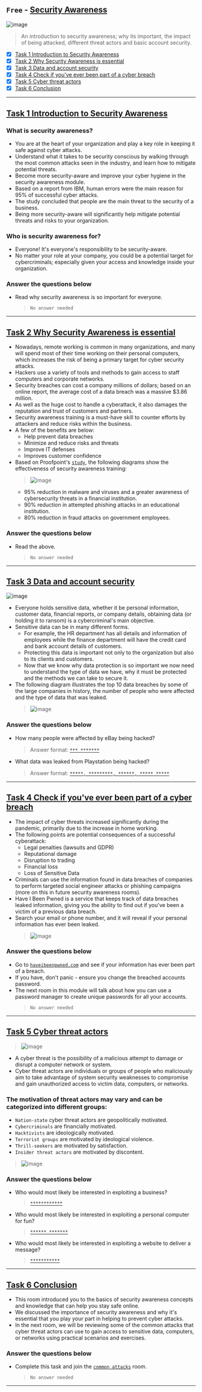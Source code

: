 ## `Free` - [Security Awareness](https://tryhackme.com/room/securityawarenessintro)
![image](https://user-images.githubusercontent.com/51442719/172191250-ff82edc6-b5bd-4264-aeaf-8ab6118495f3.png)
> An introduction to security awareness; why its important, the impact of being attacked, different threat actors and basic account security.
- [x] [Task 1  Introduction to Security Awareness](#task-1--introduction-to-security-awareness)
- [x] [Task 2  Why Security Awareness is essential](#task-2--why-security-awareness-is-essential)
- [x] [Task 3  Data and account security](#task-3--data-and-account-security)
- [x] [Task 4  Check if you've ever been part of a cyber breach](#task-4--check-if-youve-ever-been-part-of-a-cyber-breach)
- [x] [Task 5  Cyber threat actors](#task-5--cyber-threat-actors)
- [x] [Task 6  Conclusion](#task-6--conclusion)

---

## [Task 1  Introduction to Security Awareness]()

### What is security awareness?
- You are at the heart of your organization and play a key role in keeping it safe against cyber attacks. 
- Understand what it takes to be security conscious by walking through the most common attacks seen in the industry, and learn how to mitigate potential threats. 
- Become more security-aware and improve your cyber hygiene in the security awareness module.
- Based on a report from IBM, human errors were the main reason for 95% of successful cyber attacks. 
- The study concluded that people are the main threat to the security of a business. 
- Being more security-aware will significantly help mitigate potential threats and risks to your organization.

### Who is security awareness for?
- Everyone! It's everyone's responsibility to be security-aware. 
- No matter your role at your company, you could be a potential target for cybercriminals; especially given your access and knowledge inside your organization.

### Answer the questions below
- Read why security awareness is so important for everyone.
  > `No answer needed`


---

## [Task 2  Why Security Awareness is essential]()

- Nowadays, remote working is common in many organizations, and many will spend most of their time working on their personal computers, which increases the risk of being a primary target for cyber security attacks.
- Hackers use a variety of tools and methods to gain access to staff computers and corporate networks. 
- Security breaches can cost a company millions of dollars; based on an online report, the average cost of a data breach was a massive $3.86 million. 
- As well as the huge cost to handle a cyberattack, it also damages the reputation and trust of customers and partners.
- Security awareness training is a must-have skill to counter efforts by attackers and reduce risks within the business. 
- A few of the benefits are below:
  - Help prevent data breaches
  - Minimize and reduce risks and threats
  - Improve IT defenses
  - Improves customer confidence
- Based on Proofpoint's [`study`](https://www.proofpoint.com/us/threat-reference/security-awareness-training), the following diagrams show the effectiveness of security awareness training:
  > ![image](https://user-images.githubusercontent.com/51442719/180602949-0162fe60-a308-4de1-906e-90a32a711f42.png)
    - 95% reduction in malware and viruses and a greater awareness of cybersecurity threats in a financial institution.
    - 90% reduction in attempted phishing attacks in an educational institution.
    - 80% reduction in fraud attacks on government employees.

### Answer the questions below
- Read the above.
  > `No answer needed`

---

## [Task 3  Data and account security]()

![image](https://user-images.githubusercontent.com/51442719/180602989-59483e27-65c8-4be1-8dbf-eaf0d039dd59.png)
- Everyone holds sensitive data, whether it be personal information, customer data, financial reports, or company details, obtaining data (or holding it to ransom) is a cybercriminal's main objective.
- Sensitive data can be in many different forms. 
  - For example, the HR department has all details and information of employees while the finance department will have the credit card and bank account details of customers. 
  - Protecting this data is important not only to the organization but also to its clients and customers.
  - Now that we know why data protection is so important we now need to understand the type of data we have, why it must be protected and the methods we can take to secure it.
- The following diagram illustrates the top 10 data breaches by some of the large companies in history, the number of people who were affected and the type of data that was leaked.
  > ![image](https://user-images.githubusercontent.com/51442719/180603031-c44f83fc-46c3-4e38-b699-f33c0bf1545b.png)

### Answer the questions below
- How many people were affected by eBay being hacked?
  > Answer format: [`*** *******`](#145-Million)
- What data was leaked from Playstation being hacked?
  > Answer format: [`*****, *********, ******, ***** *****`](#NAMES,-ADDRESSES,-E-MAIL,-BIRTH-DATES)


---

## [Task 4  Check if you've ever been part of a cyber breach]()

- The impact of cyber threats increased significantly during the pandemic, primarily due to the increase in home working. 
- The following points are potential consequences of a successful cyberattack:
  - Legal penalties (lawsuits and GDPR)
  - Reputational damage
  - Disruption to trading
  - Financial loss
  - Loss of Sensitive Data
- Criminals can use the information found in data breaches of companies to perform targeted social engineer attacks or phishing campaigns (more on this in future security awareness rooms). 
- Have I Been Pwned is a service that keeps track of data breaches leaked information, giving you the ability to find out if you've been a victim of a previous data breach. 
- Search your email or phone number, and it will reveal if your personal information has ever been leaked.
  > ![image](https://user-images.githubusercontent.com/51442719/180603133-14aff27e-e155-4a5f-a537-8cbca6a761b4.png)

### Answer the questions below
- Go to [`haveibeenpwned.com`](https://haveibeenpwned.com/) and see if your information has ever been part of a breach. 
- If you have, don't panic - ensure you change the breached accounts password. 
- The next room in this module will talk about how you can use a password manager to create unique passwords for all your accounts.
  > `No answer needed`

---

## [Task 5  Cyber threat actors]()

> ![image](https://user-images.githubusercontent.com/51442719/180603245-89491c76-f89c-4a84-988c-9ec060118e35.png)
- A cyber threat is the possibility of a malicious attempt to damage or disrupt a computer network or system. 
- Cyber threat actors are individuals or groups of people who maliciously aim to take advantage of system security weaknesses to compromise and gain unauthorized access to victim data, computers, or networks.

### The motivation of threat actors may vary and can be categorized into different groups:
  - `Nation-state` cyber threat actors are geopolitically motivated.
  - `Cybercriminals` are financially motivated.
  - `Hacktivists` are ideologically motivated.
  - `Terrorist groups` are motivated by ideological violence.
  - `Thrill-seekers` are motivated by satisfaction.
  - `Insider threat actors` are motivated by discontent.
> ![image](https://user-images.githubusercontent.com/51442719/180603299-9146834c-ecde-4051-80aa-a09afff77cd5.png)

### Answer the questions below
- Who would most likely be interested in exploiting a business? 
  > [`************`](#Cybercriminals)
- Who would most likely be interested in exploiting a personal computer for fun? 
  > [`****** *******`](#Thrill-seekers)
- Who would most likely be interested in exploiting a website to deliver a message? 
  > [`***********`](#Hacktivists)


---

## [Task 6  Conclusion]()

- This room introduced you to the basics of security awareness concepts and knowledge that can help you stay safe online. 
- We discussed the importance of security awareness and why it's essential that you play your part in helping to prevent cyber attacks.
- In the next room, we will be reviewing some of the common attacks that cyber threat actors can use to gain access to sensitive data, computers, or networks using practical scenarios and exercises.

### Answer the questions below
- Complete this task and join the [`common attacks`](https://tryhackme.com/room/commonattacks) room.
  > `No answer needed`

---

